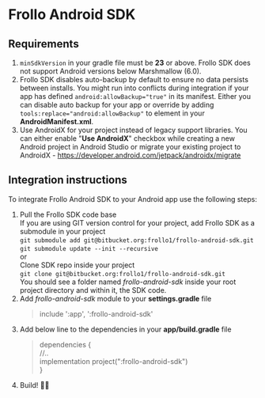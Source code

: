 # Frollo Android SDK

## Requirements

1. `minSdkVersion` in your gradle file must be **23** or above. Frollo SDK does not support Android versions below Marshmallow (6.0).
2. Frollo SDK disables auto-backup by default to ensure no data persists between installs. You might run into conflicts during integration if your app has defined `android:allowBackup="true"` in its manifest. Either you can disable auto backup for your app or override by adding `tools:replace="android:allowBackup"` to _<application>_ element in your **AndroidManifest.xml**.
3. Use AndroidX for your project instead of legacy support libraries. You can either enable "**Use AndroidX**" checkbox while creating a new Android project in Android Studio or migrate your existing project to AndroidX - https://developer.android.com/jetpack/androidx/migrate

## Integration instructions

To integrate Frollo Android SDK to your Android app use the following steps:

1. Pull the Frollo SDK code base    
     If you are using GIT version control for your project, add Frollo SDK as a submodule in your project    
     `git submodule add git@bitbucket.org:frollo1/frollo-android-sdk.git`    
     `git submodule update --init --recursive`    
     or    
     Clone SDK repo inside your project    
     `git clone git@bitbucket.org:frollo1/frollo-android-sdk.git`    
     You should see a folder named _frollo-android-sdk_ inside your root project directory and within it, the SDK code. 
2. Add _frollo-android-sdk_ module to your **settings.gradle** file
   > include ':app', ':frollo-android-sdk'
3. Add below line to the dependencies in your **app/build.gradle** file
   > dependencies {    
   >     //..    
   >     implementation project(":frollo-android-sdk")    
   > }
4. Build! 👷‍♂️